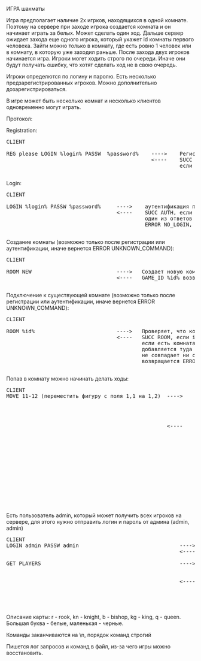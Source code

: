 ИГРА шахматы

Игра предполагает наличие 2х игрков, находящихся в одной комнате.
Поэтому на сервере при заходе игрока создается комната и он начинает играть за белых. Может сделать один ход.
Дальше сервер ожидает захода еще одного игрока, который укажет id комнаты первого человека. Зайти можно только в 
комнату, где есть ровно 1 человек или в комнату, в которую уже заходил раньше. После захода двух игроков начинается игра.
Игроки могет ходить строго по очереди. Иначе они будут получать ошибку, что хотят сделать ход не в свою очередь. 

Игроки определются по логину и паролю. Есть несколько предзарегистрированных игроков. Можно дополнительно дозарегистрироваться.

В игре может быть несколько комнат и несколько клиентов одновременно могут играть. 


Протокол:

Registration:
<pre>
CLIENT                                                                      SERVER

REG please LOGIN %login% PASSW  %password%    ---->    Регистрация пользователя, если логин уникальный
                                              <----    SUCC REG, если регистрация успешна / ERROR NON_UNIQUE_LOGIN 
                                                       если логин уже есть 

</pre>

Login:
<pre>
CLIENT                                                                      SERVER

LOGIN %login% PASSW %password%     ---->    аутентификация пользователя, 
                                   <----    SUCC AUTH, если аутентификация прошла успешно /
                                            один из ответов в зависимости от ситуации: /
                                            ERROR NO_LOGIN, ERROR NO_PASSWORD, ERROR LOGIN_OR_PASSWORD"

</pre>

Создание комнаты (возможно только после регистрации или аутентификации, иначе вернется ERROR UNKNOWN_COMMAND):
<pre>
CLIENT                                                                      SERVER

ROOM NEW                           ---->   Создает новую комнату
                                   <----   GAME_ID %id% возвращает id, по которому можно попасть в комнату 

</pre>

Подключение к существующей комнате (возможно только после регистрации или аутентификации, 
иначе вернется ERROR UNKNOWN_COMMAND):
<pre>
CLIENT                                                                      SERVER

ROOM %id%                          ---->   Проверяет, что комната существует
                                   <----   SUCC ROOM, если id верный, иначе ERROR INCORRECT_ROOM_ID_ERROR \
                                           если есть комната, у которой только один человек, то человек 
                                           добавляется туда если по id есть комната, но login пользователя
                                           не совпадает ни с одним из участников, \
                                           возвращается ERROR INCORRECT_ROOM_ID_ERROR 

</pre>


Попав в комнату можно начинать делать ходы:

<pre>
CLIENT                                                        SERVER
MOVE 11-12 (переместить фигуру с поля 1,1 на 1,2)  ---->      Делает ход и меняет местоположение на карте \
                                                              (проверяет корректность хода в перспективе)
                                                              Возвращает ERROR INCORRECT_MOVE, если ход 
                                                              недопустимый
                                                              иначе возвращает карту(описание см ниже):
                                                   <----     [
                                                             ["r","kn","b","q","kg","b","kn","r"],
                                                             [".",".","p","p","p","p","p","p"],
                                                             [".",".",".",".",".",".",".","."],
                                                             [".",".",".",".",".",".",".","."],
                                                             [".",".",".",".",".",".",".","."],
                                                             [".",".",".",".",".",".",".","."],
                                                             ["P","P","P","P","P","P","P","p"],
                                                             ["R","KN","B","KG","Q","B","KN","r"]
                                                             ]
                                                             Если сейчас ход другого игрока, то возвращает 
                                                             ERROR NOT_YOUR_TURN
                                                                       

</pre>

Есть пользователь admin, который может получить всех игроков на сервере, для этого нужно отправить логин и
пароль от админа (admin, admin)

<pre>
CLIENT                                                            SERVER
LOGIN admin PASSW admin                                ---->      Проверяет логин и пароль вдмина
                                                       <----      SUCC AUTH (возвращает ERROR NON_UNIQUE_LOGIN, 
                                                                  если логин или пароль не существуют)
GET PLAYERS                                            ---->      Собирает информацию о всех пользователях
                                                                  на сервере и возвращает логины
                                                                  зарегистрированных пользователей
                                                       <----      admin
                                                                  lala
                                                                  mylogin
                                                                       

</pre>


Описание карты:
r - rook, kn - knight, b - bishop, kg - king, q - queen. Большая буква - белые, маленькая - черные.

Команды заканчиваются на \n, порядок команд строгий

Пишется лог запросов и команд в файл, из-за чего игры можно восстановить. 
